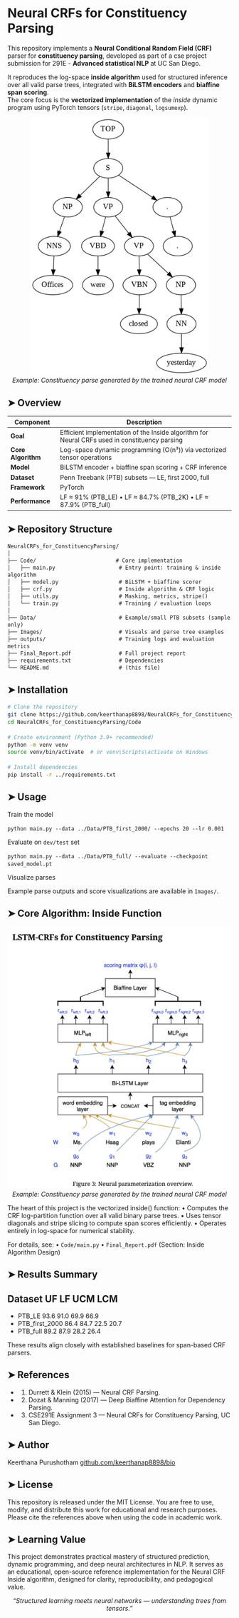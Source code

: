 # Neural CRFs for Constituency Parsing

This repository implements a **Neural Conditional Random Field (CRF)** parser for **constituency parsing**, developed as part of a cse project submission for 291E - **Advanced statistical NLP** at UC San Diego.

It reproduces the log-space **inside algorithm** used for structured inference over all valid parse trees, integrated with **BiLSTM encoders** and **biaffine span scoring**.  
The core focus is the **vectorized implementation** of the *inside* dynamic program using PyTorch tensors (`stripe`, `diagonal`, `logsumexp`).

<p align="center">
  <img src="https://github.com/keerthanap8898/NeuralCRFs_for_ConstituencyParsing/blob/main/Images/pred_502.png.png" width="400" alt="Example Parse Tree"><br>
  <em>Example: Constituency parse generated by the trained neural CRF model</em>
</p>


## ➤  Overview

| Component | Description |
|------------|-------------|
| **Goal** | Efficient implementation of the Inside algorithm for Neural CRFs used in constituency parsing |
| **Core Algorithm** | Log-space dynamic programming (O(n³)) via vectorized tensor operations |
| **Model** | BiLSTM encoder + biaffine span scoring + CRF inference |
| **Dataset** | Penn Treebank (PTB) subsets — LE, first 2000, full |
| **Framework** | PyTorch |
| **Performance** | LF ≈ 91% (PTB_LE) • LF ≈ 84.7% (PTB_2K) • LF ≈ 87.9% (PTB_full) |


## ➤  Repository Structure
```
NeuralCRFs_for_ConstituencyParsing/
│
├── Code/                         # Core implementation
│   ├── main.py                    # Entry point: training & inside algorithm
│   ├── model.py                   # BiLSTM + biaffine scorer
│   ├── crf.py                     # Inside algorithm & CRF logic
│   ├── utils.py                   # Masking, metrics, stripe()
│   └── train.py                   # Training / evaluation loops
│
├── Data/                          # Example/small PTB subsets (sample only)
├── Images/                        # Visuals and parse tree examples
├── outputs/                       # Training logs and evaluation metrics
├── Final_Report.pdf               # Full project report
├── requirements.txt               # Dependencies
└── README.md                      # (this file)
```


## ➤  Installation

```bash
# Clone the repository
git clone https://github.com/keerthanap8898/NeuralCRFs_for_ConstituencyParsing.git
cd NeuralCRFs_for_ConstituencyParsing/Code

# Create environment (Python 3.9+ recommended)
python -m venv venv
source venv/bin/activate  # or venv\Scripts\activate on Windows

# Install dependencies
pip install -r ../requirements.txt

```


## ➤  Usage

Train the model

`python main.py --data ../Data/PTB_first_2000/ --epochs 20 --lr 0.001`

Evaluate on `dev/test` set

`python main.py --data ../Data/PTB_full/ --evaluate --checkpoint saved_model.pt`

Visualize parses

Example parse outputs and score visualizations are available in `Images/`.


## ➤  Core Algorithm: Inside Function

<p align="center">
  <img src="https://github.com/keerthanap8898/NeuralCRFs_for_ConstituencyParsing/blob/main/Images/LSTM-CRFs_ConstituencyParsing.png" width="710" alt="Example Parse Tree"><br>
  <em>Example: Constituency parse generated by the trained neural CRF model</em>
</p>

The heart of this project is the vectorized inside() function:
	•	Computes the CRF log-partition function over all valid binary parse trees.
	•	Uses tensor diagonals and stripe slicing to compute span scores efficiently.
	•	Operates entirely in log-space for numerical stability.

For details, see:
	•	`Code/main.py`
	•	`Final_Report.pdf` (Section: Inside Algorithm Design)


## ➤  Results Summary

 ## Dataset	UF	LF	UCM	LCM
 - PTB_LE	93.6	91.0	69.9	66.9
 - PTB_first_2000	86.4	84.7	22.5	20.7
 - PTB_full	89.2	87.9	28.2	26.4

These results align closely with established baselines for span-based CRF parsers.


## ➤  References
 - 1.	Durrett & Klein (2015) — Neural CRF Parsing.
 - 2.	Dozat & Manning (2017) — Deep Biaffine Attention for Dependency Parsing.
 - 3.	CSE291E Assignment 3 — Neural CRFs for Constituency Parsing, UC San Diego.


## ➤  Author

Keerthana Purushotham
[github.com/keerthanap8898/bio](https://github.com/keerthanap8898/bio) 


## ➤  License

This repository is released under the MIT License.
You are free to use, modify, and distribute this work for educational and research purposes.
Please cite the references above when using the code in academic work.


## ➤  Learning Value

This project demonstrates practical mastery of structured prediction, dynamic programming, and deep neural architectures in NLP.
It serves as an educational, open-source reference implementation for the Neural CRF Inside algorithm, designed for clarity, reproducibility, and pedagogical value.


<p align="center">
  <em>“Structured learning meets neural networks — understanding trees from tensors.”</em>
</p>



